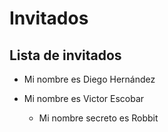 # Invitados

## Lista de invitados

* Mi nombre es Diego Hernández

* Mi nombre es Victor Escobar
    + Mi nombre secreto es Robbit 
